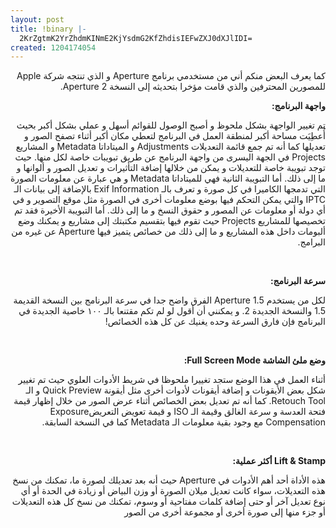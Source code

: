 ```yaml
---
layout: post
title: !binary |-
  2KrZgtmK2YrZhdmKINmE2KjYsdmG2KfZhdisIEFwZXJ0dXJlIDI=
created: 1204174054
---
```

<p style="direction: rtl; text-align: right;">كما يعرف البعض منكم أني من مستخدمي برنامج Aperture و الذي تنتجه شركة Apple للمصورين المحترفين والذي قامت مؤخرا بتحديثه إلى النسخة Aperture 2.</p>
<p style="direction: rtl; text-align: right;"><strong>واجهة البرنامج:</strong></p>
<p style="direction: rtl; text-align: right;">تم تغيير الواجهة بشكل ملحوظ و أصبح الوصول للقوائم أسهل و عملي بشكل أكبر بحيث أُعطِيَت مساحة أكبر لمنطقة العمل في البرنامج لتعطي مكان أكبر أثناء تصفح الصور و تعديلها كما أنه تم جمع قائمة التعديلات Adjustments و الميتاداتا Metadata و المشاريع Projects في الجهة اليسرى من واجهة البرنامج عن طريق تبويبات خاصة لكل منها. حيث توجد تبويبة خاصة للتعديلات و يمكن من خلالها إضافة التأثيرات و تعديل الصور و ألوانها و ما إلى ذلك. أما التبويبة الثانية فهي للميتاداتا Metadata و هي عبارة عن معلومات الصورة التي تدمجها الكاميرا في كل صورة و تعرف بالـ Exif Information بالإضافة إلى بيانات الـ IPTC والتي يمكن التحكم فيها بوضع معلومات أخرى في الصورة مثل موقع التصوير و في أي دولة أو معلومات عن المصور و حقوق النسخ و ما إلى ذلك. أما التبويبة الأخيرة فقد تم تخصيصها للمشاريع Projects حيث تقوم فيها بتقسيم مكتبتك إلى مشاريع و يمكنك وضع ألبومات داخل هذه المشاريع و ما إلى ذلك من خصائص يتميز فيها Aperture عن غيره من البرامج.</p>
<p style="direction: rtl; text-align: right;"><br /></p>
<p style="direction: rtl; text-align: right;"><strong>سرعة البرنامج:</strong></p>
<p style="direction: rtl; text-align: right;">لكل من يستخدم Aperture 1.5 الفرق واضح جدا في سرعة البرنامج بين النسخة القديمة 1.5 والنسخة الجديدة 2. و يمكنني أن أقول لو لم تكم مقتنعا بالـ ١٠٠ خاصية الجديدة في البرنامج فإن فارق السرعة وحده يغنيك عن كل هذه الخصائص!</p>
<p style="direction: rtl; text-align: right;"><br /></p>
<p style="direction: rtl; text-align: right;"><strong>وضع ملئ الشاشة Full Screen Mode:</strong></p>
<p style="direction: rtl; text-align: right;">أثناء العمل في هذا الوضع ستجد تغييرا ملحوظا في شريط الأدوات العلوي حيث تم تغيير شكل بعض الأيقونات و إضافة أيقونات لأدوات أخرى مثل أيقونة Quick Preview و الـ Retouch Tool. كما أنه تم تعديل بعض الخصائص أثناء عرض الصور من خلال إظهار قيمة فتحة العدسة و سرعة الغالق وقيمة الـ ISO و قيمة تعويض التعريضExposure Compensation مع وجود بقية معلومات الـ Metadata كما في النسخة السابقة.</p>
<p style="direction: rtl; text-align: right;"><br /></p>
<p style="direction: rtl; text-align: right;"><strong>Lift &amp; Stamp أكثر عملية:</strong></p>
<p style="direction: rtl; text-align: right;">هذه الأداة أحد أهم الأدوات في Aperture حيث أنه بعد تعديلك لصورة ما، تمكنك من نسخ هذه التعديلات، سواء كانت تعديل ميلان الصورة أو وزن البياض أو زيادة في الحدة أو أي نوع تعديل آخر أو حتى إضافة كلمات مفتاحية أو وسوم، تمكنك من نسخ كل هذه التعديلات أو جزء منها إلى صورة أخرى أو مجموعة أخرى من الصور</p>
<!--break-->

